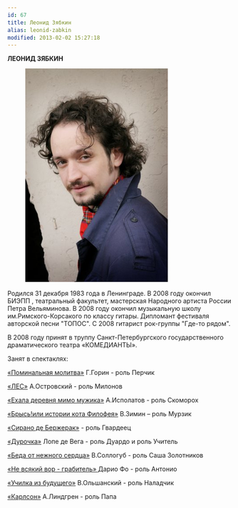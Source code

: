 ```yaml
---
id: 67
title: Леонид Зябкин
alias: leonid-zabkin
modified: 2013-02-02 15:27:18
---
```


**ЛЕОНИД ЗЯБКИН**

<figure><img src="images/stories/zabkin%20leonid.jpg" /></figure>

Родился 31 декабря 1983 года в Ленинграде. В 2008 году окончил БИЭПП , театральный факультет, мастерская Народного артиста России Петра Вельяминова. В 2008 году окончил музыкальную школу им.Римского-Корсакого по классу гитары. Дипломант фестиваля авторской песни "ТОПОС". С 2008 гитарист рок-группы "Где-то рядом".

В 2008 году принят в труппу Санкт-Петербургского государственного драматического театра «КОМЕДИАНТЫ».

Занят в спектаклях:

<a href="97-pominalnaia-molitva.html">«Поминальная молитва»</a> Г.Горин - роль Перчик

<a href="91-les.html">«ЛЕС»</a> А.Островский - роль Милонов

<a href="45-exala-derevna-mimo-mushika.html">«Ехала деревня мимо мужика»</a> А.Исполатов - роль Скоморох

<a href="40-bris-ili-istoria-kota-filifeia.html">«Брысь!или истории кота Филофея»</a> В.Зимин – роль Мурзик

<a href="60-sirano-de-bergerak.html">«Сирано де Бержерак»</a> - роль Гвардеец

<a href="44-dyrochka.html">«Дурочка»</a> Лопе де Вега - роль Дуардо и роль Учитель

<a href="39-beda-ot-neghnogo-serdca.html">«Беда от нежного сердца»</a> В.Соллогуб - роль Саша Золотников

<a href="70-vor.html">«Не всякий вор - грабитель» </a> Дарио Фо - роль Антонио

<a href="90-ychilka.html">«Училка из будущего»</a> В.Ольшанский - роль Наладчик

<a href="147-karlson.html">«Карлсон»</a> А.Линдгрен - роль Папа

